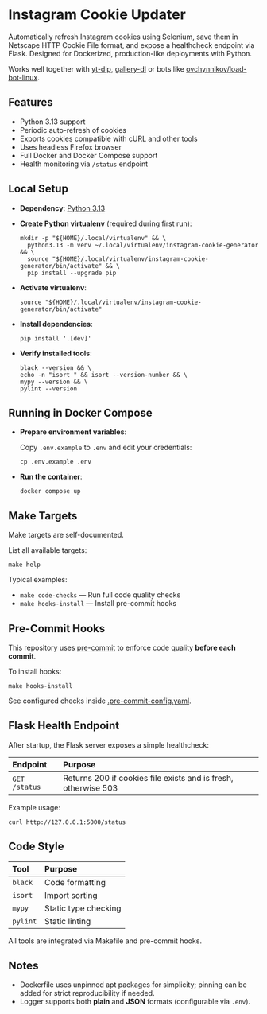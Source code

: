 # Instagram Cookie Updater

Automatically refresh Instagram cookies using Selenium, save them in Netscape HTTP Cookie File format, and expose a
healthcheck endpoint via Flask.
Designed for Dockerized, production-like deployments with Python.

Works well together
with [yt-dlp](https://github.com/yt-dlp/yt-dlp), [gallery-dl](https://github.com/mikf/gallery-dl/tree/master) or bots
like [ovchynnikov/load-bot-linux](https://github.com/ovchynnikov/load-bot-linux).

## Features

- Python 3.13 support
- Periodic auto-refresh of cookies
- Exports cookies compatible with cURL and other tools
- Uses headless Firefox browser
- Full Docker and Docker Compose support
- Health monitoring via `/status` endpoint

## Local Setup

- **Dependency**:
  [Python 3.13](https://www.python.org/)

- **Create Python virtualenv** (required during first run):

  ```shell
  mkdir -p "${HOME}/.local/virtualenv" && \
    python3.13 -m venv ~/.local/virtualenv/instagram-cookie-generator && \
    source "${HOME}/.local/virtualenv/instagram-cookie-generator/bin/activate" && \
    pip install --upgrade pip
  ```

- **Activate virtualenv**:

  ```shell
  source "${HOME}/.local/virtualenv/instagram-cookie-generator/bin/activate"
  ```

- **Install dependencies**:

  ```shell
  pip install '.[dev]'
  ```

- **Verify installed tools**:

  ```shell
  black --version && \
  echo -n "isort " && isort --version-number && \
  mypy --version && \
  pylint --version
  ```

## Running in Docker Compose

- **Prepare environment variables**:

  Copy `.env.example` to `.env` and edit your credentials:

  ```shell
  cp .env.example .env
  ```

- **Run the container**:

  ```shell
  docker compose up
  ```

## Make Targets

Make targets are self-documented.

List all available targets:

```shell
make help
```

Typical examples:

- `make code-checks` — Run full code quality checks
- `make hooks-install` — Install pre-commit hooks

## Pre-Commit Hooks

This repository uses [pre-commit](https://pre-commit.com/) to enforce code quality **before each commit**.

To install hooks:

```shell
make hooks-install
```

See configured checks inside [.pre-commit-config.yaml](./.pre-commit-config.yaml).

## Flask Health Endpoint

After startup, the Flask server exposes a simple healthcheck:

| Endpoint      | Purpose                                                        |
|:--------------|:---------------------------------------------------------------|
| `GET /status` | Returns 200 if cookies file exists and is fresh, otherwise 503 |

Example usage:

```shell
curl http://127.0.0.1:5000/status
```

## Code Style

| Tool     | Purpose              |
|:---------|:---------------------|
| `black`  | Code formatting      |
| `isort`  | Import sorting       |
| `mypy`   | Static type checking |
| `pylint` | Static linting       |

All tools are integrated via Makefile and pre-commit hooks.

## Notes

- Dockerfile uses unpinned apt packages for simplicity; pinning can be added for strict reproducibility if needed.
- Logger supports both **plain** and **JSON** formats (configurable via `.env`).
